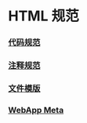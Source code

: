 

# HTML 规范

### [代码规范](../html/code.md) 

### [注释规范](../html/note.md) 

### [文件模版](../html/template.md) 

### [WebApp Meta](../html/webapp.md) 










